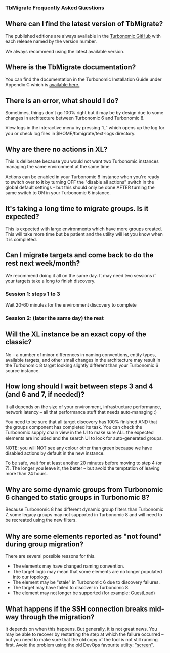 ### TbMigrate Frequently Asked Questions

## Where can I find the latest version of TbMigrate?

The published editions are always available in the [Turbonomic GitHub](https://github.com/turbonomic/tbmigrate/dist) with each release named by the version number.

We always recommend using the latest available version.

## Where is the TbMigrate documentation?

You can find the documentation in the Turbonomic Installation Guide under Appendix C which is [available here.](https://docs.turbonomic.com)

## There is an error, what should I do?

Sometimes, things don't go 100% right but it may be by design due to some changes in architecture between Turbonomic 6 and Turbonomic 8.  

View logs in the interactive menu by pressing “L” which opens up the log for you or check log files in $HOME/tbmigrate/text-logs directory.

## Why are there no actions in XL?

This is deliberate because you would not want two Turbonomic instances managing the same environment at the same time.

Actions can be enabled in your Turbonomic 8 instance when you're ready to switch over to it by turning OFF the "disable all actions" switch in the global default settings - but this should only be done AFTER turning the same switch to ON in your Turbonomic 6 instance.

## It's taking a long time to migrate groups. Is it expected?

This is expected with large environments which have more groups created.  This will take more time but be patient and the utility will let you know when it is completed.

## Can I migrate targets and come back to do the rest next week/month?
We recommend doing it all on the same day. It may need two sessions if your targets take a long to finish discovery.
### Session 1: steps 1 to 3
Wait 20-60 minutes for the environment discovery to complete
### Session 2: (later the same day) the rest

## Will the XL instance be an exact copy of the classic?
No – a number of minor differences in naming conventions, entity types, available targets, and other small changes in the architecture may result in the Turbonomic 8 target looking slightly different than your Turbonomic 6 source instance.

## How long should I wait between steps 3 and 4 (and 6 and 7, if needed)?
It all depends on the size of your environment, infrastructure performance, network latency – all that performance stuff that needs auto-managing :)

You need to be sure that all target discovery has 100% finished AND that the groups component has completed its task.
You can check the Turbonomic supply chain view in the UI to make sure ALL the expected elements are included and the search UI to look for auto-generated groups.

NOTE: you will NOT see any colour other than green because we have disabled actions by default in the new instance. 

To be safe, wait for at least another 20 minutes before moving to step 4 (or 7). The longer you leave it, the better – but avoid the temptation of leaving more than 24 hours.

## Why are some dynamic groups from Turbonomic 6 changed to static groups in Turbonomic 8?
Because Turbonomic 8 has different dynamic group filters than Turbonomic 7, some legacy groups may not supported in Turbonomic 8 and will need to be recreated using the new filters.

## Why are some elements reported as "not found" during group migration?
There are several possible reasons for this.
* The elements may have changed naming convention.
* The target logic may mean that some elements are no longer populated into our topology.
* The element may be "stale" in Turbonomic 6 due to discovery failures.
* The target may have failed to discover in Turbonomic 8.
* The element may not longer be supported (for example: GuestLoad)

## What happens if the SSH connection breaks mid-way through the migration?

It depends on when this happens. But generally, it is not great news. You may be able to recover by restarting the step at which the failure occurred – but you need to make sure that the old copy of the tool is not still running first.
Avoid the problem using the old DevOps favourite utility: ["screen"](https://blog.turbonomic.com/why-the-screen-utility-will-change-your-remote-ssh-approach).



